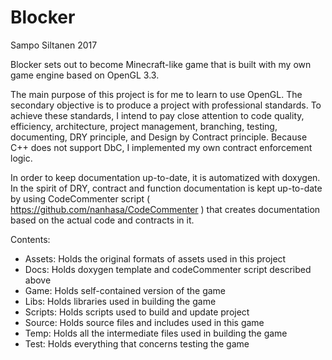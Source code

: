 # Blocker

Sampo Siltanen 2017

Blocker sets out to become Minecraft-like game that is built with my own game engine based on OpenGL 3.3. 

The main purpose of this project is for me to learn to use OpenGL. The secondary objective is to produce a project with professional standards. To achieve these standards, I intend to pay close attention to code quality, efficiency, architecture, project management, branching, testing, documenting, DRY principle, and Design by Contract principle. Because C++ does not support DbC, I implemented my own contract enforcement logic.

In order to keep documentation up-to-date, it is automatized with doxygen. In the spirit of DRY, contract and function documentation is kept up-to-date by using CodeCommenter script ( https://github.com/nanhasa/CodeCommenter ) that creates documentation based on the actual code and contracts in it.

Contents:
- Assets: 	Holds the original formats of assets used in this project   
- Docs: 	Holds doxygen template and codeCommenter script described above   
- Game: 	Holds self-contained version of the game   
- Libs: 	Holds libraries used in building the game   
- Scripts:	Holds scripts used to build and update project   
- Source: 	Holds source files and includes used in this game   
- Temp: 	Holds all the intermediate files used in building the game   
- Test: 	Holds everything that concerns testing the game   